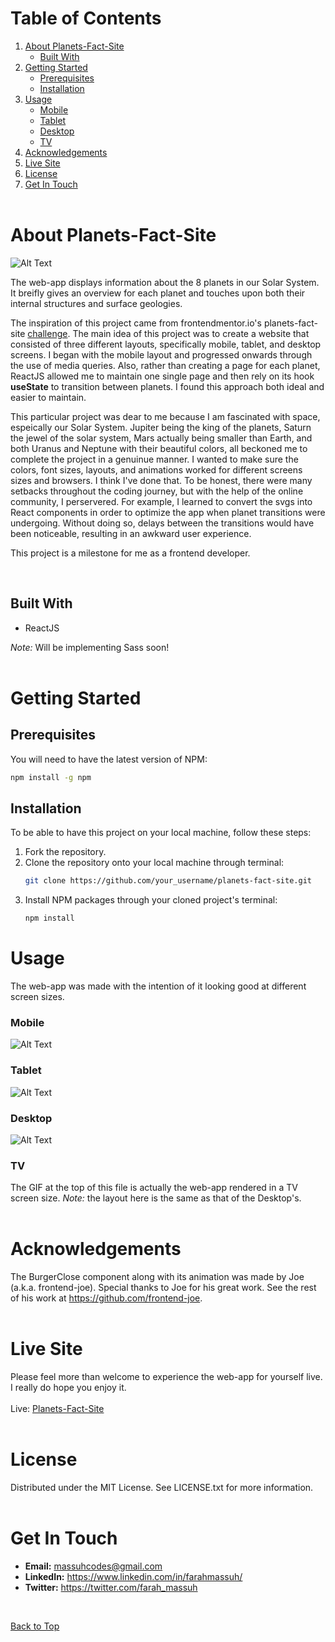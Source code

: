 # Table of Contents

1. [About Planets-Fact-Site](#about-planets-fact-site)
    - [Built With](#built-with)
2. [Getting Started](#getting-started)
    - [Prerequisites](#prerequisites)
    - [Installation](#installation)
3. [Usage](#usage)
    - [Mobile](#mobile)
    - [Tablet](#tablet)
    - [Desktop](#desktop)
    - [TV](#tv)
4. [Acknowledgements](#acknowledgements)
5. [Live Site](#live-site)
6. [License](#license)
7. [Get In Touch](#get-in-touch)
   <br />
   <br />

# About Planets-Fact-Site

![Alt Text](https://media.giphy.com/media/1xr1hGdTmgKrzgD1eX/giphy.gif)

[challenge]: https://www.frontendmentor.io/challenges/planets-fact-site-gazqN8w_f

The web-app displays information about the 8 planets in our Solar System. It breifly gives an overview for each planet and touches upon both their internal structures and surface geologies.

The inspiration of this project came from frontendmentor.io's planets-fact-site [challenge]. The main idea of this project was to create a website that consisted of three different layouts, specifically mobile, tablet, and desktop screens. I began with the mobile layout and progressed onwards through the use of media queries. Also, rather than creating a page for each planet, ReactJS allowed me to maintain one single page and then rely on its hook **useState** to transition between planets. I found this approach both ideal and easier to maintain.

This particular project was dear to me because I am fascinated with space, espeically our Solar System. Jupiter being the king of the planets, Saturn the jewel of the solar system, Mars actually being smaller than Earth, and both Uranus and Neptune with their beautiful colors, all beckoned me to complete the project in a genuinue manner. I wanted to make sure the colors, font sizes, layouts, and animations worked for different screens sizes and browsers. I think I've done that. To be honest, there were many setbacks throughout the coding journey, but with the help of the online community, I perservered. For example, I learned to convert the svgs into React components in order to optimize the app when planet transitions were undergoing. Without doing so, delays between the transitions would have been noticeable, resulting in an awkward user experience.

This project is a milestone for me as a frontend developer.

<br />

## Built With

-   ReactJS

_Note:_ Will be implementing Sass soon!
<br />
<br />

# Getting Started

## Prerequisites

You will need to have the latest version of NPM:

```bash
npm install -g npm
```

## Installation

To be able to have this project on your local machine, follow these steps:

1. Fork the repository.
2. Clone the repository onto your local machine through terminal:
    ```bash
    git clone https://github.com/your_username/planets-fact-site.git
    ```
3. Install NPM packages through your cloned project's terminal:
    ```bash
    npm install
    ```

# Usage

The web-app was made with the intention of it looking good at different screen sizes.

### **Mobile**

![Alt Text](https://media.giphy.com/media/FFTAItmjG5uDPUR3LQ/giphy.gif)

### **Tablet**

![Alt Text](https://media.giphy.com/media/tx99HR0UjER97QX2e4/giphy.gif)

### **Desktop**

![Alt Text](https://media.giphy.com/media/wIdJ1jcDnU19JD3kCp/giphy.gif)

### **TV**

The GIF at the top of this file is actually the web-app rendered in a TV screen size. _Note:_ the layout here is the same as that of the Desktop's.
<br />
<br />

# Acknowledgements

The BurgerClose component along with its animation was made by Joe (a.k.a. frontend-joe). Special thanks to Joe for his great work. See the rest of his work at https://github.com/frontend-joe.
<br />
<br />

# Live Site

Please feel more than welcome to experience the web-app for yourself live. I really do hope you enjoy it.
<br /><br />
Live: [Planets-Fact-Site](https://massuhcodes-planets-fact-site.netlify.app/)
<br />
<br />

# License

Distributed under the MIT License. See LICENSE.txt for more information.
<br />
<br />

# Get In Touch

-   **Email:** massuhcodes@gmail.com
-   **LinkedIn:** https://www.linkedin.com/in/farahmassuh/
-   **Twitter:** https://twitter.com/farah_massuh

<br />

[Back to Top](#about-planets-fact-site)
